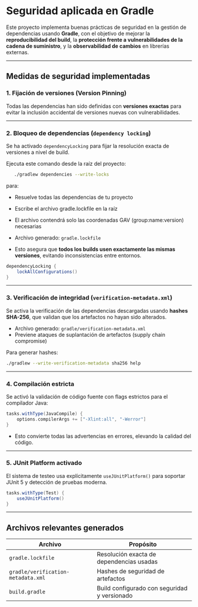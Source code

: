 # Seguridad aplicada en Gradle

Este proyecto implementa buenas prácticas de seguridad en la gestión de dependencias usando **Gradle**, 
con el objetivo de mejorar la **reproducibilidad del build**, la **protección frente a vulnerabilidades de la cadena de suministro**, y la **observabilidad de cambios** en librerías externas.

---

## Medidas de seguridad implementadas

### 1. Fijación de versiones (Version Pinning)
Todas las dependencias han sido definidas con **versiones exactas** para evitar la inclusión accidental de versiones nuevas con vulnerabilidades.


---

### 2. Bloqueo de dependencias (`dependency locking`)
Se ha activado `dependencyLocking` para fijar la resolución exacta de versiones a nivel de build.

Ejecuta este comando desde la raíz del proyecto:
```bash
   ./gradlew dependencies --write-locks
```
para:
- Resuelve todas las dependencias de tu proyecto
- Escribe el archivo gradle.lockfile en la raíz
- El archivo contendrá solo las coordenadas GAV (group:name:version) necesarias

- Archivo generado: `gradle.lockfile`
- Esto asegura que **todos los builds usen exactamente las mismas versiones**, evitando inconsistencias entre entornos.

```groovy
dependencyLocking {
    lockAllConfigurations()
}
```

---

### 3. Verificación de integridad (`verification-metadata.xml`)
Se activa la verificación de las dependencias descargadas usando **hashes SHA-256**, que validan que los artefactos no hayan sido alterados.

- Archivo generado: `gradle/verification-metadata.xml`
- Previene ataques de suplantación de artefactos (supply chain compromise)

Para generar hashes:
```bash
./gradlew --write-verification-metadata sha256 help
```

---

### 4. Compilación estricta
Se activó la validación de código fuente con flags estrictos para el compilador Java:

```groovy
tasks.withType(JavaCompile) {
    options.compilerArgs += ["-Xlint:all", "-Werror"]
}
```

- Esto convierte todas las advertencias en errores, elevando la calidad del código.

---

### 5. JUnit Platform activado
El sistema de testeo usa explícitamente `useJUnitPlatform()` para soportar JUnit 5 y detección de pruebas moderna.

```groovy
tasks.withType(Test) {
    useJUnitPlatform()
}
```

---

## Archivos relevantes generados

| Archivo                          | Propósito |
|----------------------------------|-----------|
| `gradle.lockfile`                | Resolución exacta de dependencias usadas |
| `gradle/verification-metadata.xml` | Hashes de seguridad de artefactos |
| `build.gradle`                   | Build configurado con seguridad y versionado |
